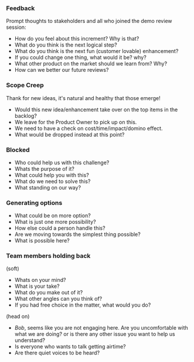 
### Feedback
Prompt thoughts to stakeholders and all who joined the demo review session:
* How do you feel about this increment? Why is that?
* What do you think is the next logical step?
* What do you think is the next fun (customer lovable) enhancement?
* If you could change one thing, what would it be? why?
* What other product on the market should we learn from? Why?
* How can we better our future reviews?

### Scope Creep
Thank for new ideas, it's natural and healthy that those emerge!
* Would this new idea/enhancement take over on the top items in the backlog?
* We leave for the Product Owner to pick up on this.
* We need to have a check on cost/time/impact/domino effect.
* What would be dropped instead at this point?

### Blocked 
* Who could help us with this challenge?
* Whats the purpose of it?
* What could help you with this?
* What do we need to solve this?
* What standing on our way?

### Generating options 
* What could be on more option?
* What is just one more possibility?
* How else could a person handle this?
* Are we moving towards the simplest thing possible?
* What is possible here?

### Team members holding back
(soft) 
* Whats on your mind?
* What is your take?
* What do you make out of it?
* What other angles can you think of?
* If you had free choice in the matter, what would you do?

(head on) 
* *Bob*, seems like you are not engaging here. Are you uncomfortable with what we are doing? or is there any other issue you want to help us understand?
* Is everyone who wants to talk getting airtime?
* Are there quiet voices to be heard?
